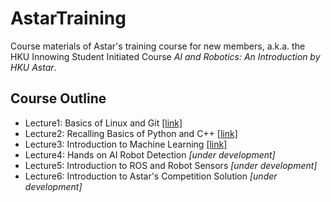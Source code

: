 # AstarTraining
Course materials of Astar's training course for new members, a.k.a. the HKU Innowing Student Initiated Course *AI and Robotics: An Introduction by HKU Astar*.

## Course Outline

- Lecture1: Basics of Linux and Git [[link]](./lecture_1/)
- Lecture2: Recalling Basics of Python and C++ [[link]](./lecture_2)
- Lecture3: Introduction to Machine Learning [[link]](./lecture_3)
- Lecture4: Hands on AI Robot Detection *[under development]*
- Lecture5: Introduction to ROS and Robot Sensors *[under development]*
- Lecture6: Introduction to Astar's Competition Solution *[under development]*
